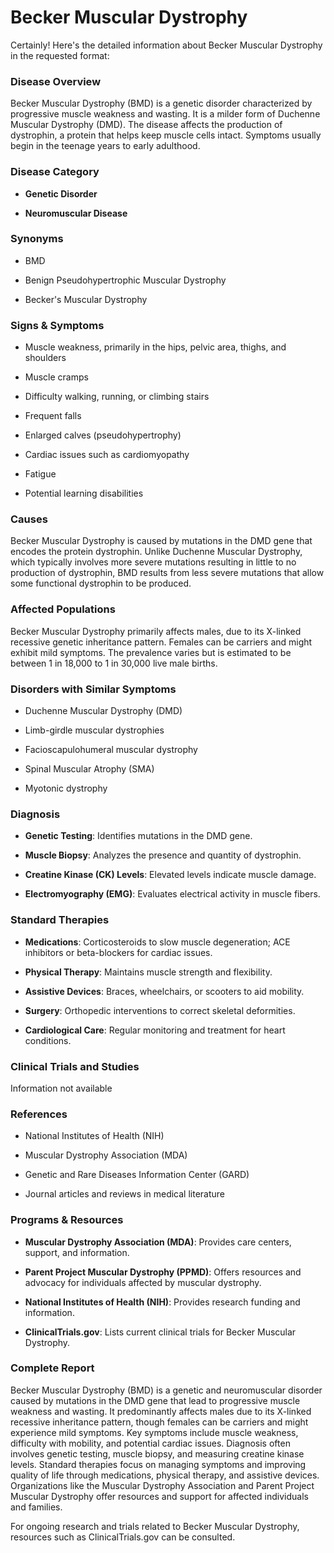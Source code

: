 # Becker Muscular Dystrophy
Certainly! Here's the detailed information about Becker Muscular Dystrophy in the requested format:

### Disease Overview
Becker Muscular Dystrophy (BMD) is a genetic disorder characterized by progressive muscle weakness and wasting. It is a milder form of Duchenne Muscular Dystrophy (DMD). The disease affects the production of dystrophin, a protein that helps keep muscle cells intact. Symptoms usually begin in the teenage years to early adulthood.

### Disease Category
- **Genetic Disorder**
- **Neuromuscular Disease**

### Synonyms
- BMD
- Benign Pseudohypertrophic Muscular Dystrophy
- Becker's Muscular Dystrophy

### Signs & Symptoms
- Muscle weakness, primarily in the hips, pelvic area, thighs, and shoulders
- Muscle cramps
- Difficulty walking, running, or climbing stairs
- Frequent falls
- Enlarged calves (pseudohypertrophy)
- Cardiac issues such as cardiomyopathy
- Fatigue
- Potential learning disabilities

### Causes
Becker Muscular Dystrophy is caused by mutations in the DMD gene that encodes the protein dystrophin. Unlike Duchenne Muscular Dystrophy, which typically involves more severe mutations resulting in little to no production of dystrophin, BMD results from less severe mutations that allow some functional dystrophin to be produced.

### Affected Populations
Becker Muscular Dystrophy primarily affects males, due to its X-linked recessive genetic inheritance pattern. Females can be carriers and might exhibit mild symptoms. The prevalence varies but is estimated to be between 1 in 18,000 to 1 in 30,000 live male births.

### Disorders with Similar Symptoms
- Duchenne Muscular Dystrophy (DMD)
- Limb-girdle muscular dystrophies
- Facioscapulohumeral muscular dystrophy
- Spinal Muscular Atrophy (SMA)
- Myotonic dystrophy

### Diagnosis
- **Genetic Testing**: Identifies mutations in the DMD gene.
- **Muscle Biopsy**: Analyzes the presence and quantity of dystrophin.
- **Creatine Kinase (CK) Levels**: Elevated levels indicate muscle damage.
- **Electromyography (EMG)**: Evaluates electrical activity in muscle fibers.

### Standard Therapies
- **Medications**: Corticosteroids to slow muscle degeneration; ACE inhibitors or beta-blockers for cardiac issues.
- **Physical Therapy**: Maintains muscle strength and flexibility.
- **Assistive Devices**: Braces, wheelchairs, or scooters to aid mobility.
- **Surgery**: Orthopedic interventions to correct skeletal deformities.
- **Cardiological Care**: Regular monitoring and treatment for heart conditions.

### Clinical Trials and Studies
Information not available

### References
- National Institutes of Health (NIH)
- Muscular Dystrophy Association (MDA)
- Genetic and Rare Diseases Information Center (GARD)
- Journal articles and reviews in medical literature

### Programs & Resources
- **Muscular Dystrophy Association (MDA)**: Provides care centers, support, and information.
- **Parent Project Muscular Dystrophy (PPMD)**: Offers resources and advocacy for individuals affected by muscular dystrophy.
- **National Institutes of Health (NIH)**: Provides research funding and information.
- **ClinicalTrials.gov**: Lists current clinical trials for Becker Muscular Dystrophy.

### Complete Report
Becker Muscular Dystrophy (BMD) is a genetic and neuromuscular disorder caused by mutations in the DMD gene that lead to progressive muscle weakness and wasting. It predominantly affects males due to its X-linked recessive inheritance pattern, though females can be carriers and might experience mild symptoms. Key symptoms include muscle weakness, difficulty with mobility, and potential cardiac issues. Diagnosis often involves genetic testing, muscle biopsy, and measuring creatine kinase levels. Standard therapies focus on managing symptoms and improving quality of life through medications, physical therapy, and assistive devices. Organizations like the Muscular Dystrophy Association and Parent Project Muscular Dystrophy offer resources and support for affected individuals and families.

For ongoing research and trials related to Becker Muscular Dystrophy, resources such as ClinicalTrials.gov can be consulted.
